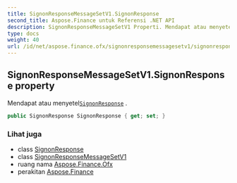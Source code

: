 ```yaml
---
title: SignonResponseMessageSetV1.SignonResponse
second_title: Aspose.Finance untuk Referensi .NET API
description: SignonResponseMessageSetV1 Properti. Mendapat atau menyetelSignonResponse .
type: docs
weight: 40
url: /id/net/aspose.finance.ofx/signonresponsemessagesetv1/signonresponse/
---
```

## SignonResponseMessageSetV1.SignonResponse property

Mendapat atau menyetel[`SignonResponse`](../../../aspose.finance.ofx.signon/signonresponse/) .

```csharp
public SignonResponse SignonResponse { get; set; }
```

### Lihat juga

* class [SignonResponse](../../../aspose.finance.ofx.signon/signonresponse/)
* class [SignonResponseMessageSetV1](../)
* ruang nama [Aspose.Finance.Ofx](../../signonresponsemessagesetv1/)
* perakitan [Aspose.Finance](../../../)


